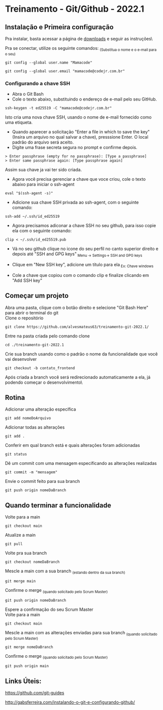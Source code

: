 
# **Treinamento - Git/Github - 2022.1**

## Instalação e Primeira configuração

Pra instalar, basta acessar a página de [downloads](https://git-scm.com/downloads) e seguir as instruções\


Pra se conectar, utilize os seguinte comandos: <sub>(Substitua o nome e o e-mail para o seu)<sub/>
```
git config --global user.name "Mamacode"
```
```
git config --global user.email "mamacode@codejr.com.br"
```

### Configurando a chave SSH

* Abra o Git Bash
* Cole o texto abaixo, substituindo o endereço de e-mail pelo seu GitHub.
```
ssh-keygen -t ed25519 -C "mamacode@codejr.com.br"
```
Isto cria uma nova chave SSH, usando o nome de e-mail fornecido como uma etiqueta.

* Quando aparecer a solicitação "Enter a file in which to save the key" (Insira um arquivo no qual salvar a chave), presssione Enter. O local padrão do arquivo será aceito.
* Digite uma frase secreta segura no prompt e confirme depois.
```
> Enter passphrase (empty for no passphrase): [Type a passphrase]
> Enter same passphrase again: [Type passphrase again]
```
Assim sua chave ja vai ter sido criada.
* Agora você precisa gerenciar a chave que voce criou, cole o texto abaixo para iniciar o ssh-agent
```
eval "$(ssh-agent -s)"
```
* Adicione sua chave SSH privada ao ssh-agent, com o seguinte comando:

````
ssh-add ~/.ssh/id_ed25519
````

* Agora precisamos adiconar a chave SSH  no seu github, para isso copie ela com o seguinte comando:
```
clip < ~/.ssh/id_ed25519.pub
```
* Vá no seu github clique no icone do seu perfil no canto superior direito e depois até "SSH and GPG keys"<sub>  Menu -> Settings-> SSH and GPG keys</sub>
* Clique em "New SSH key", adicione um título para ela<sub> Ex: Chave windows</sub>

* Cole a chave que copiou com o comando clip e finalize clicando em "Add SSH key"

## Começar um projeto

Abra uma pasta, clique com o botão direito e selecione "Git Bash Here" para abrir o terminal do git\
Clone o repositório
```
git clone https://github.com/alvesmateus63/treinamento-git-2022.1/
```
Entre na pasta criada pelo comando clone
```
cd ./treinamento-git-2022.1
```
Crie sua branch usando como o padrão o nome da funcionalidade que você vai desenvolver
```
git checkout -b contato_frontend
```
Após criada a branch você será redirecionado automaticamente a ela, já podendo começar o desenvolvimento\


## Rotina

Adicionar uma alteração específica
```
git add nomeDoArquivo
```
Adicionar todas as alterações
```
git add .
```
Conferir em qual branch está e quais alterações foram adicionadas
```
git status
```
Dê um commit com uma mensagem especificando as alterações realizadas
```
git commit -m "mensagem"
```
Envie o commit feito para sua branch
```
git push origin nomeDaBranch
```

## Quando terminar a funcionalidade

Volte para a main
```
git checkout main
```
Atualize a main
```
git pull
```
Volte pra sua branch
```
git checkout nomeDaBranch
```
Mescle a main com a sua branch <sub>(estando dentro da sua branch)<sub/>
```
git merge main
```
Confirme o merge <sub>(quando solicitado pelo Scrum Master)<sub/>
```
git push origin nomeDaBranch
```
Espere a confirmação do seu Scrum Master\
Volte para a main
```
git checkout main
```
Mescle a main com as alterações enviadas para sua branch <sub>(quando solicitado pelo Scrum Master)<sub/> 
```
git merge nomeDaBranch
```
Confirme o merge <sub>(quando solicitado pelo Scrum Master)<sub/>
```
git push origin main
```

## Links Úteis:

https://github.com/git-guides

http://gabsferreira.com/instalando-o-git-e-configurando-github/
